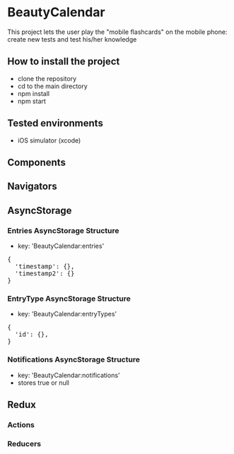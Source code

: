 # BeautyCalendar

This project lets the user play the "mobile flashcards" on the mobile phone: create new tests and test his/her knowledge

## How to install the project

- clone the repository
- cd to the main directory
- npm install
- npm start

## Tested environments

- iOS simulator (xcode)

## Components

## Navigators

## AsyncStorage

### Entries AsyncStorage Structure

- key: 'BeautyCalendar:entries'

<pre>
{
  'timestamp': {},
  'timestamp2': {}
}
</pre>

### EntryType AsyncStorage Structure

- key: 'BeautyCalendar:entryTypes'

<pre>
{
  'id': {},
}
</pre>

### Notifications AsyncStorage Structure

- key: 'BeautyCalendar:notifications'
- stores true or null

## Redux

### Actions

### Reducers
